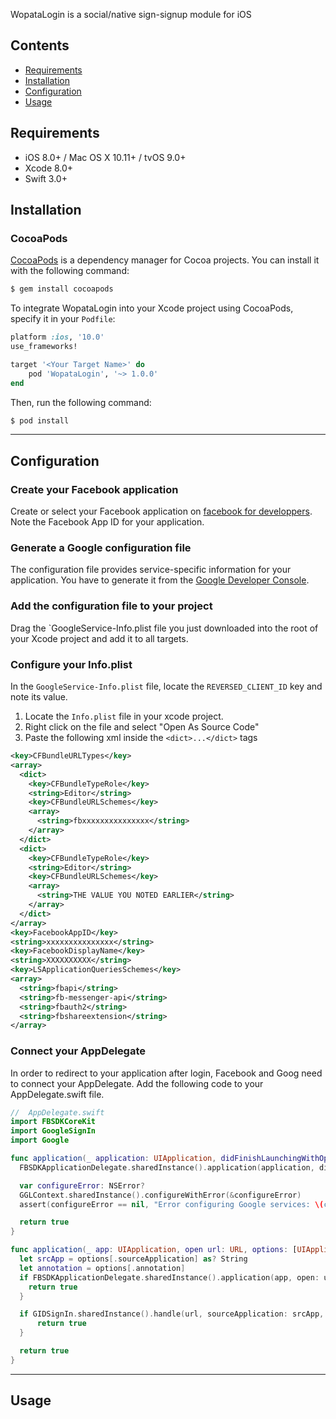 WopataLogin is a social/native sign-signup module for iOS

## Contents

- [Requirements](#requirements)
- [Installation](#installation)
- [Configuration](#configuration)
- [Usage](#usage)

## Requirements

- iOS 8.0+ / Mac OS X 10.11+ / tvOS 9.0+
- Xcode 8.0+
- Swift 3.0+

## Installation

### CocoaPods

[CocoaPods](http://cocoapods.org) is a dependency manager for Cocoa projects. You can install it with the following command:

```bash
$ gem install cocoapods
```

To integrate WopataLogin into your Xcode project using CocoaPods, specify it in your `Podfile`:

```ruby
platform :ios, '10.0'
use_frameworks!

target '<Your Target Name>' do
    pod 'WopataLogin', '~> 1.0.0'
end
```

Then, run the following command:

```bash
$ pod install
```

---

## Configuration

### Create your Facebook application

Create or select your Facebook application on [facebook for developpers](https://developers.facebook.com/docs/facebook-login/ios).
Note the Facebook App ID for your application.

### Generate a Google configuration file

The configuration file provides service-specific information for your application. You have to generate it from the [Google Developer Console](https://developers.google.com/mobile/add?platform=ios&cntapi=signin&cnturl=https:%2F%2Fdevelopers.google.com%2Fidentity%2Fsign-in%2Fios%2Fsign-in%3Fconfigured%3Dtrue&cntlbl=Continue%20Adding%20Sign-In).

### Add the configuration file to your project

Drag the `GoogleService-Info.plist file you just downloaded into the root of your Xcode project and add it to all targets.
 
### Configure your Info.plist

In the `GoogleService-Info.plist` file, locate the `REVERSED_CLIENT_ID` key and note its value.

1. Locate the `Info.plist` file in your xcode project.
2. Right click on the file and select "Open As Source Code"
3. Paste the following xml inside the `<dict>...</dict>` tags
```xml
<key>CFBundleURLTypes</key>
<array>
  <dict>
    <key>CFBundleTypeRole</key>
    <string>Editor</string>
    <key>CFBundleURLSchemes</key>
    <array>
      <string>fbxxxxxxxxxxxxxxx</string>
    </array>
  </dict>
  <dict>
    <key>CFBundleTypeRole</key>
    <string>Editor</string>
    <key>CFBundleURLSchemes</key>
    <array>
      <string>THE VALUE YOU NOTED EARLIER</string>
    </array>
  </dict>
</array>
<key>FacebookAppID</key>
<string>xxxxxxxxxxxxxxx</string>
<key>FacebookDisplayName</key>
<string>XXXXXXXXXX</string>
<key>LSApplicationQueriesSchemes</key>
<array>
  <string>fbapi</string>
  <string>fb-messenger-api</string>
  <string>fbauth2</string>
  <string>fbshareextension</string>
</array>
```

### Connect your AppDelegate

In order to redirect to your application after login, Facebook and Goog need to connect your AppDelegate.
Add the following code to your AppDelegate.swift file.

```swift
//  AppDelegate.swift
import FBSDKCoreKit
import GoogleSignIn
import Google

func application(_ application: UIApplication, didFinishLaunchingWithOptions launchOptions: [UIApplicationLaunchOptionsKey: Any]?) -> Bool {
  FBSDKApplicationDelegate.sharedInstance().application(application, didFinishLaunchingWithOptions: launchOptions)

  var configureError: NSError?
  GGLContext.sharedInstance().configureWithError(&configureError)
  assert(configureError == nil, "Error configuring Google services: \(configureError!)")

  return true
}

func application(_ app: UIApplication, open url: URL, options: [UIApplicationOpenURLOptionsKey : Any] = [:]) -> Bool {
  let srcApp = options[.sourceApplication] as? String
  let annotation = options[.annotation]
  if FBSDKApplicationDelegate.sharedInstance().application(app, open: url, sourceApplication: srcApp, annotation: annotation) {
    return true
  }

  if GIDSignIn.sharedInstance().handle(url, sourceApplication: srcApp, annotation: annotation) {
      return true
  }

  return true
}

```

---

## Usage

